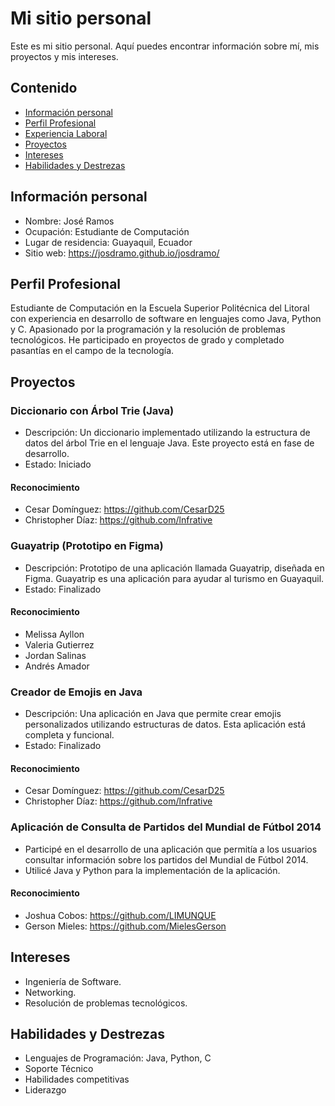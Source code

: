 # Mi sitio personal
Este es mi sitio personal. Aquí puedes encontrar información sobre mí, mis
proyectos y mis intereses.
## Contenido
* [Información personal](#información-personal)
* [Perfil Profesional](#perfil-profesional)
* [Experiencia Laboral](#experiencia-laboral)
* [Proyectos](#proyectos)
* [Intereses](#intereses)
* [Habilidades y Destrezas](#habilidades-y-destrezas)
## Información personal
* Nombre: José Ramos
* Ocupación: Estudiante de Computación
* Lugar de residencia: Guayaquil, Ecuador
* Sitio web: https://josdramo.github.io/josdramo/
  
## Perfil Profesional
Estudiante de Computación en la Escuela Superior Politécnica del Litoral con experiencia en desarrollo de software en lenguajes como Java, Python y C. Apasionado por la programación y la resolución de problemas tecnológicos. He participado en proyectos de grado y completado pasantías en el campo de la tecnología.
  
## Proyectos
### Diccionario con Árbol Trie (Java)
* Descripción: Un diccionario implementado utilizando la estructura de datos del árbol Trie en el lenguaje Java. Este proyecto está en fase de desarrollo.
* Estado: Iniciado
#### Reconocimiento
* Cesar Domínguez: https://github.com/CesarD25
* Christopher Díaz: https://github.com/lnfrative

### Guayatrip (Prototipo en Figma)
* Descripción: Prototipo de una aplicación llamada Guayatrip, diseñada en Figma. Guayatrip es una aplicación para ayudar al turismo en Guayaquil.
* Estado: Finalizado
#### Reconocimiento
* Melissa Ayllon
* Valeria Gutierrez
* Jordan Salinas
* Andrés Amador

### Creador de Emojis en Java
* Descripción: Una aplicación en Java que permite crear emojis personalizados utilizando estructuras de datos. Esta aplicación está completa y funcional.
* Estado: Finalizado
#### Reconocimiento
* Cesar Domínguez: https://github.com/CesarD25
* Christopher Díaz: https://github.com/lnfrative

### Aplicación de Consulta de Partidos del Mundial de Fútbol 2014
* Participé en el desarrollo de una aplicación que permitía a los usuarios consultar información sobre los partidos del Mundial de Fútbol 2014.
* Utilicé Java y Python para la implementación de la aplicación.
#### Reconocimiento
* Joshua Cobos: https://github.com/LIMUNQUE
* Gerson Mieles: https://github.com/MielesGerson
  
## Intereses
* Ingeniería de Software.
* Networking.
* Resolución de problemas tecnológicos.

## Habilidades y Destrezas
* Lenguajes de Programación: Java, Python, C
* Soporte Técnico
* Habilidades competitivas
* Liderazgo

<!--
**josdramo/josdramo** is a ✨ _special_ ✨ repository because its `README.md` (this file) appears on your GitHub profile.

Here are some ideas to get you started:

- 🔭 I’m currently working on ...
- 🌱 I’m currently learning ...
- 👯 I’m looking to collaborate on ...
- 🤔 I’m looking for help with ...
- 💬 Ask me about ...
- 📫 How to reach me: ...
- 😄 Pronouns: ...
- ⚡ Fun fact: ...
-->
